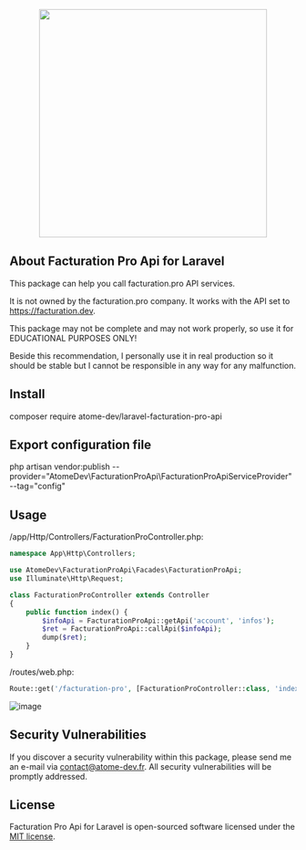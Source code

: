 <p align="center"><a href="https://atome-dev.fr" target="_blank"><img src="https://www.atome-dev.fr/logo.jpg" width="400"></a></p>


## About Facturation Pro Api for Laravel
This package can help you call facturation.pro API services.

It is not owned by the facturation.pro company. It works with the API set to https://facturation.dev.

This package may not be complete and may not work properly, so use it for EDUCATIONAL PURPOSES ONLY!

Beside this recommendation, I personally use it in real production so it should be stable but I cannot be responsible in any way for any malfunction.

## Install
composer require atome-dev/laravel-facturation-pro-api

## Export configuration file
php artisan vendor:publish --provider="AtomeDev\FacturationProApi\FacturationProApiServiceProvider" --tag="config"

## Usage

/app/Http/Controllers/FacturationProController.php:
```php
namespace App\Http\Controllers;

use AtomeDev\FacturationProApi\Facades\FacturationProApi;
use Illuminate\Http\Request;

class FacturationProController extends Controller
{
    public function index() {
        $infoApi = FacturationProApi::getApi('account', 'infos');
        $ret = FacturationProApi::callApi($infoApi);
        dump($ret);
    }
}
```
/routes/web.php: 
```php
Route::get('/facturation-pro', [FacturationProController::class, 'index']);
``` 
 
![image](https://user-images.githubusercontent.com/81640238/125179083-263c9200-e1eb-11eb-9290-d9ae3d1bd30f.png)




## Security Vulnerabilities

If you discover a security vulnerability within this package, please send me an e-mail via [contact@atome-dev.fr](mailto:contact@atome-dev.fr). All security vulnerabilities will be promptly addressed.

## License

Facturation Pro Api for Laravel is open-sourced software licensed under the [MIT license](https://opensource.org/licenses/MIT).
